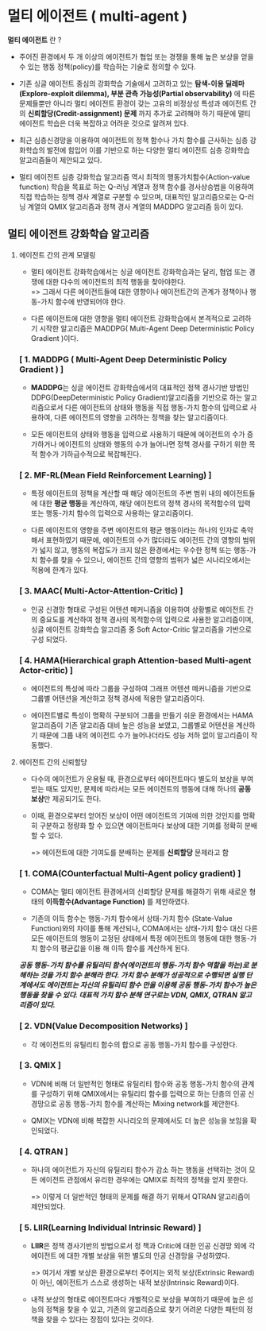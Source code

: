 # 멀티 에이전트 ( multi-agent ) #

**멀티 에이전트** 란 ?

  - 주어진 환경에서 두 개 이상의 에이전트가 협업 또는 경쟁을 통해 높은 보상을 얻을 수 있는 행동 정책(policy)를 학습하는 기술로 정의할 수 있다.

  - 기존 싱글 에이전트 중심의 강화학습 기술에서 고려하고 있는 **탐색-이용 딜레마(Explore-exploit dilemma), 부분 관측 가능성(Partial observability)** 에 따른 문제들뿐만 아니라 멀티 에이전트 환경이 갖는 고유의 비정상성 특성과 에이전트 간의 **신뢰할당(Credit-assignment) 문제** 까지 추가로 고려해야 하기 때문에 멀티 에이전트 학습은 더욱 복잡하고 어려운 것으로 알려져 있다.

  - 최근 심층신경망을 이용하여 에이전트의 정책 함수나 가치 함수를 근사하는 심층 강화학습의 발전에 힘입어 이를 기반으로 하는 다양한 멀티 에이전트 심층 강화학습 알고리즘들이 제안되고 있다. 

  - 멀티 에이전트 심층 강화학습 알고리즘 역시 최적의 행동가치함수(Action-value function) 학습을 목표로 하는 Q-러닝 계열과 정책 함수를 경사상승법을 이용하여 직접 학습하는 정책 경사 계열로 구분할 수 있으며, 대표적인 알고리즘으로는 Q-러닝 계열의 QMIX 알고리즘과 정책 경사 계열의 MADDPG 알고리즘 등이 있다.

## 멀티 에이전트 강화학습 알고리즘 ##

1. 에이전트 간의 관계 모델링

   - 멀티 에이전트 강화학습에서는 싱글 에이전트 강화학습과는 달리, 협업 또는 경쟁에 대한 다수의 에이전트의 최적 행동을 찾아야한다.   
   => 그래서 다른 에이전트들에 대한 영향이나 에이전트간의 관계가 정책이나 행동-가치 함수에 반영되어야 한다.
      
   - 다른 에이전트에 대한 영향을 멀티 에이전트 강화학습에서 본격적으로 고려하기 시작한 알고리즘은 MADDPG( Multi-Agent Deep Deterministic Policy Gradient )이다.


    ### [ 1. MADDPG ( Multi-Agent Deep Deterministic Policy Gradient ) ] ###

    - **MADDPG**는 싱글 에이전트 강화학습에서의 대표적인 정책 경사기반 방법인  DDPG(DeepDeterministic Policy Gradient)알고리즘을 기반으로 하는 알고리즘으로서 다른 에이전트의 상태와 행동을 직접 행동-가치 함수의 입력으로 사용하여, 다른 에이전트의 영향을 고려하는 정책을 찾는 알고리즘이다.

    - 모든 에이전트의 상태와 행동을 입력으로 사용하기 때문에 에이전트의 수가 증가하거나 에이전트의 상태와 행동의 수가 늘어나면 정책 경사를 구하기 위한 목적 함수가 기하급수적으로 복잡해진다.

    ### [ 2. MF-RL(Mean Field Reinforcement Learning) ] ###

    - 특정 에이전트의 정책을 계산할 때 해당 에이전트의 주변 범위 내의 에이전트들에 대한 **평균 행동**을 계산하여, 해당 에이전트의 정책 경사의 목적함수의 입력 또는 행동-가치 함수의 입력으로 사용하는 알고리즘이다.

    - 다른 에이전트의 영향을 주변 에이전트의 평균 행동이라는 하나의 인자로 축약해서 표현하였기 때문에, 에이전트의 수가 많더라도 에이전트 간의 영향의 범위가 넓지 않고, 행동의 복잡도가 크지 않은 환경에서는 우수한 정책 또는 행동-가치 함수를 찾을 수 있으나, 에이전트 간의 영향의 범위가 넓은 시나리오에서는 적용에 한계가 있다.

    ### [ 3. MAAC( Multi-Actor-Attention-Critic) ] ###

    - 인공 신경망 형태로 구성된 어텐션 메커니즘을 이용하여 상황별로 에이전트 간의 중요도를 계산하여 정책 경사의 목적함수의 입력으로 사용한 알고리즘이며, 싱글 에이전트 강화학습 알고리즘 중 Soft Actor-Critic 알고리즘을 기반으로 구성 되었다.
      
    ### [ 4. HAMA(Hierarchical graph Attention-based Multi-agent Actor-critic) ] ###

   - 에이전트의 특성에 따라 그룹을 구성하여 그래프 어텐션 메커니즘을 기반으로 그룹별 어텐션을 계산하고 정책 경사에 적용한 알고리즘이다.
  
    - 에이전트별로 특성이 명확히 구분되어 그룹을 만들기 쉬운 환경에서는 HAMA 알고리즘이 기존 알고리즘 대비 높은 성능을 보였고, 그룹별로 어텐션을 계산하기 때문에 그룹 내의 에이전트 수가 늘어나더라도 성능 저하 없이 알고리즘이 작동했다.

2. 에이전트 간의 신뢰할당

    - 다수의 에이전트가 운용될 때, 환경으로부터 에이전트마다 별도의 보상을 부여받는 때도 있지만, 문제에 따라서는 모든 에이전트의 행동에 대해 하나의 **공동 보상**만 제공되기도 한다.

    - 이때, 환경으로부터 얻어진 보상이 어떤 에이전트의 기여에 의한 것인지를 명확히 구분하고 정량화 할 수 있으면 에이전트마다 보상에 대한 기여를 정확히 분배할 수 있다.

        => 에이전트에 대한 기여도를 분배하는 문제를 **신뢰할당** 문제라고 함
        
    ### [ 1. COMA(COunterfactual Multi-Agent policy gradient) ] ###
    
    - COMA는 멀티 에이전트 환경에서의 신뢰할당 문제를 해결하기 위해 새로운 형태의 **이득함수(Advantage Function)** 를 제안하였다.

    - 기존의 이득 함수는 행동-가치 함수에서 상태-가치 함수 (State-Value Function)와의 차이를 통해 계산되나, COMA에서는 상태-가치 함수 대신 다른 모든 에이전트의 행동이 고정된 상태에서 특정 에이전트의 행동에 대한 행동-가치 함수의 평균값을 이용 해 이득 함수를 계산하게 된다.
    
    ***공동 행동-가치 함수를 유틸리티 함수(에이전트의 행동-가치 함수 역할을 하는)로 분해하는 것을 가치 함수 분해라 한다. 가치 함수 분해가 성공적으로 수행되면 실행 단계에서도 에이전트는 자신의 유틸리티 함수 만을 이용해 공동 행동-가치 함수가 높은 행동을 찾을 수 있다. 대표적 가치 함수 분해 연구로는 VDN, QMIX, QTRAN 알고리즘이 있다.***   
    
    ### [ 2. VDN(Value Decomposition Networks) ] ###
    
    -  각 에이전트의 유틸리티 함수의 합으로 공동 행동-가치 함수를 구성한다.
    
    ### [ 3. QMIX ] ### 
    
    - VDN에 비해 더 일반적인 형태로 유틸리티 함수와 공동 행동-가치 함수의 관계를 구성하기 위해 QMIX에서는 유틸리티 함수를 입력으로 하는 단층의 인공 신경망으로 공동 행동-가치 함수를 계산하는 Mixing network를 제안한다.
    
    - QMIX는 VDN에 비해 복잡한 시나리오의 문제에서도 더 높은 성능을 보임을 확인되었다.
    
    ### [ 4. QTRAN ] ###
    
    - 하나의 에이전트가 자신의 유틸리티 함수가 감소 하는 행동을 선택하는 것이 모든 에이전트 관점에서 유리한 경우에는 QMIX로 최적의 정책을 얻지 못한다.
    
      => 이렇게 더 일반적인 형태의 문제를 해결 하기 위해서 QTRAN 알고리즘이 제안되었다.
    
    ### [ 5. LIIR(Learning Individual Intrinsic Reward) ] ### 
    
    - **LIIR**은 정책 경사기반의 방법으로서 정 책과 Critic에 대한 인공 신경망 외에 각 에이전트 에 대한 개별 보상을 위한 별도의 인공 신경망을 구성하였다.
     
      => 여기서 개별 보상은 환경으로부터 주어지는 외적 보상(Extrinsic Reward)이 아닌, 에이전트가 스스로 생성하는 내적 보상(Intrinsic Reward)이다.
    
    - 내적 보상의 형태로 에이전트마다 개별적으로 보상을 부여하기 때문에 높은 성능의 정책을 찾을 수 있고, 기존의 알고리즘으로 찾기 어려운 다양한 패턴의 정책을 찾을 수 있다는 장점이 있다는 것이다.
    
    
    
    
    
    
    
    
    
    
    
    
    
    
    
    
